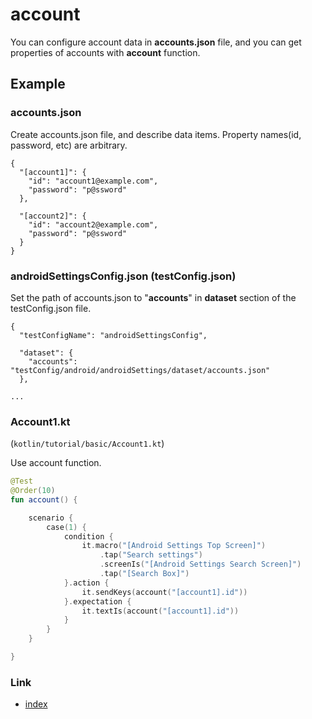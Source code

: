 # account

You can configure account data in **accounts.json** file, and you can get properties of accounts with **account**
function.

## Example

### accounts.json

Create accounts.json file, and describe data items. Property names(id, password, etc) are arbitrary.

```
{
  "[account1]": {
    "id": "account1@example.com",
    "password": "p@ssword"
  },

  "[account2]": {
    "id": "account2@example.com",
    "password": "p@ssword"
  }
}
```

### androidSettingsConfig.json (testConfig.json)

Set the path of accounts.json to "**accounts**" in **dataset** section of the testConfig.json file.

```
{
  "testConfigName": "androidSettingsConfig",

  "dataset": {
    "accounts": "testConfig/android/androidSettings/dataset/accounts.json"
  },

...
```

### Account1.kt

(`kotlin/tutorial/basic/Account1.kt`)

Use account function.

```kotlin
@Test
@Order(10)
fun account() {

    scenario {
        case(1) {
            condition {
                it.macro("[Android Settings Top Screen]")
                    .tap("Search settings")
                    .screenIs("[Android Settings Search Screen]")
                    .tap("[Search Box]")
            }.action {
                it.sendKeys(account("[account1].id"))
            }.expectation {
                it.textIs(account("[account1].id"))
            }
        }
    }

}
```

### Link

- [index](../../../index.md)

